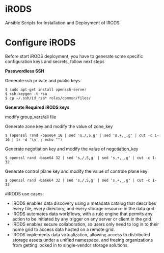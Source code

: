 # iRODS
Ansible Scripts for Installation and Deployment of IRODS

# Configure iRODS

Before start iRODS deployment, you have to generate some specific configuration keys and secrets, follow next steps

**Passwordless SSH**

Generate ssh private and public keys

    $ sudo apt-get install openssh-server
    $ ssh-keygen -t rsa 
    $ cp ~/.ssh/id_rsa* roles/common/files/


**Generate Required iRODS keys**

modify group_vars/all file

Generate zone key and modify the value of zone_key

    $ (openssl rand -base64 16 | sed 's,/,S,g' | sed 's,+,_,g' | cut -c 1-16 | tr -d '\n' ; echo "")

Generate negotiation key and modify the value of negotiation_key

    $ openssl rand -base64 32 | sed 's,/,S,g' | sed 's,+,_,g' | cut -c 1-32

Generate control plane key and modify the value of controle plane key

    $ openssl rand -base64 32 | sed 's,/,S,g' | sed 's,+,_,g' | cut -c 1-32

#iRODS use cases:

* iRODS enables data discovery using a metadata catalog that describes every file, every directory, and every storage resource in the data grid.
* iRODS automates data workflows, with a rule engine that permits any action to be initiated by any trigger on any server or client in the grid.
* iRODS enables secure collaboration, so users only need to log in to their home grid to access data hosted on a remote grid.
* iRODS implements data virtualization, allowing access to distributed storage assets under a unified namespace, and freeing organizations from getting locked in to single-vendor storage solutions.
